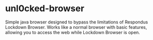 # unl0cked-browser
Simple java browser designed to bypass the limitations of Respondus Lockdown Browser. Works like a normal browser with basic features, allowing you to access the web while Lockdown Browser is open.
